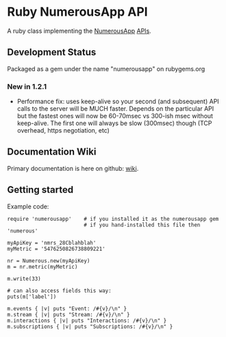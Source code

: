 # Ruby NumerousApp API

A ruby class implementing the [NumerousApp](http://www.numerousapp.com) [APIs](http://docs.numerous.apiary.io).

## Development Status

Packaged as a gem under the name "numerousapp" on rubygems.org

### New in 1.2.1

* Performance fix: uses keep-alive so your second (and subsequent) API calls to the server will be MUCH faster. Depends on the particular API but the fastest ones will now be 60-70msec vs 300-ish msec without keep-alive. The first one will always be slow (300msec) though (TCP overhead, https negotiation, etc)

## Documentation Wiki

Primary documentation is here on github: [wiki](https://github.com/outofmbufs/numeruby/wiki).

## Getting started

Example code:

```
require 'numerousapp'    # if you installed it as the numerousapp gem
                         # if you hand-installed this file then 'numerous'

myApiKey = 'nmrs_28Cblahblah'
myMetric = '5476250826738809221'

nr = Numerous.new(myApiKey)
m = nr.metric(myMetric)

m.write(33)

# can also access fields this way:
puts(m['label'])

m.events { |v| puts "Event: /#{v}/\n" }
m.stream { |v| puts "Stream: /#{v}/\n" }
m.interactions { |v| puts "Interactions: /#{v}/\n" }
m.subscriptions { |v| puts "Subscriptions: /#{v}/\n" }

```

